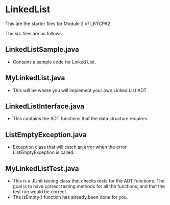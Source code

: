 # LinkedList

This are the starter files for Module 2 of LBYCPA2.

The src files are as follows:

## LinkedListSample.java
- Contains a sample code for Linked List.

## MyLinkedList.java
- This will be where you will implement your own Linked List ADT

## LinkedListInterface.java
- This contains the ADT functions that the data structure requires.

## ListEmptyException.java
- Exception class that will catch an error when the error ListEmptyException is called.

## MyLinkedListTest.java
- This is a JUnit testing class that checks tests for the ADT functions. The goal is to have correct testing methods for all the functions, and that the test run would be correct.
- The isEmpty() function has already been done for you.
